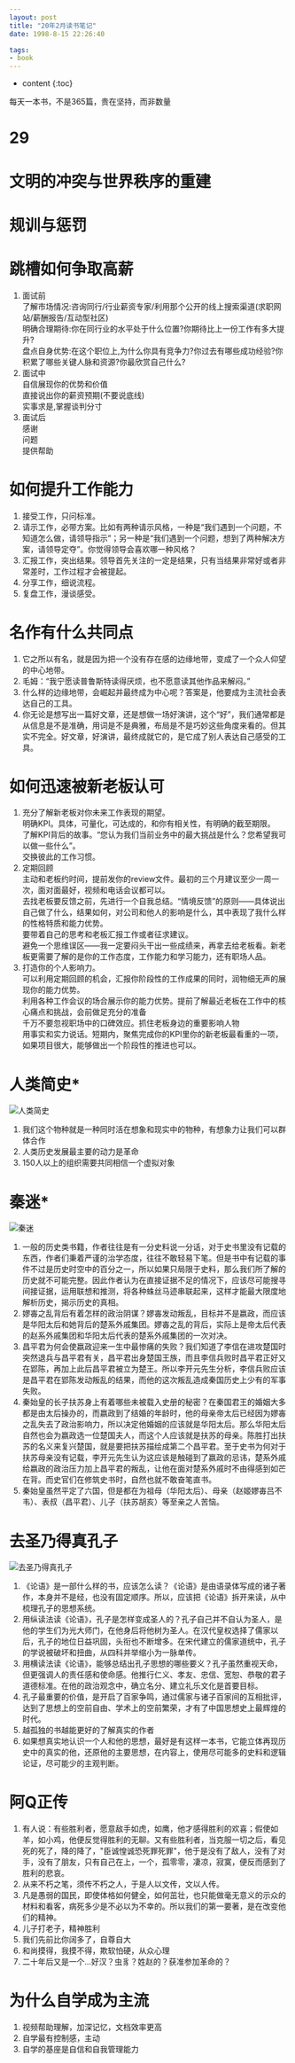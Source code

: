 ```yaml
---
layout: post
title: "20年2月读书笔记"
date: 1998-8-15 22:26:40

tags: 
- book
---
```

* content
{:toc}

每天一本书，不是365篇，贵在坚持，而非数量









# 29
#
#
#
#
#
#
#
#
#
#
#
#
#
#
#
#
#
# 文明的冲突与世界秩序的重建
# 规训与惩罚
# 跳槽如何争取高薪
1. 面试前  
	了解市场情况:咨询同行/行业薪资专家/利用那个公开的线上搜索渠道(求职网站/薪酬报告/互动型社区)  
	明确合理期待:你在同行业的水平处于什么位置?你期待比上一份工作有多大提升?  
	盘点自身优势:在这个职位上,为什么你具有竞争力?你过去有哪些成功经验?你积累了哪些关键人脉和资源?你最欣赏自己什么?  
2. 面试中  
	自信展现你的优势和价值  
	直接说出你的薪资预期(不要说底线)  
	实事求是,掌握谈判分寸  
3. 面试后  
	感谢  
	问题  
	提供帮助


# 如何提升工作能力
1. 接受工作，只问标准。  
2. 请示工作，必带方案。比如有两种请示风格，一种是“我们遇到一个问题，不知道怎么做，请领导指示”；另一种是“我们遇到一个问题，想到了两种解决方案，请领导定夺”。你觉得领导会喜欢哪一种风格？  
3. 汇报工作，突出结果。领导首先关注的一定是结果，只有当结果非常好或者非常差时，工作过程才会被提起。  
4. 分享工作，细说流程。  
5. 复盘工作，漫谈感受。


# 名作有什么共同点
1. 它之所以有名，就是因为把一个没有存在感的边缘地带，变成了一个众人仰望的中心地带。  
2. 毛姆：“我宁愿读普鲁斯特读得厌烦，也不愿意读其他作品来解闷。”  
3. 什么样的边缘地带，会崛起并最终成为中心呢？答案是，他要成为主流社会表达自己的工具。  
4. 你无论是想写出一篇好文章，还是想做一场好演讲，这个“好”，我们通常都是从信息是不是准确，用词是不是典雅，布局是不是巧妙这些角度来看的。但其实不完全。好文章，好演讲，最终成就它的，是它成了别人表达自己感受的工具。


# 如何迅速被新老板认可
1. 充分了解新老板对你未来工作表现的期望。  
	明确KPI。具体，可量化，可达成的，和你有相关性，有明确的截至期限。  
	了解KPI背后的故事。“您认为我们当前业务中的最大挑战是什么？您希望我可以做一些什么”。  
	交换彼此的工作习惯。  
2. 定期回顾  
	主动和老板约时间，提前发你的review文件。最初的三个月建议至少一周一次，面对面最好，视频和电话会议都可以。  
	去找老板要反馈之前，先进行一个自我总结。“情境反馈”的原则——具体说出自己做了什么，结果如何，对公司和他人的影响是什么，其中表现了我什么样的性格特质和能力优势。  
	要带着自己的思考和老板汇报工作或者征求建议。  
	避免一个思维误区——我一定要闷头干出一些成绩来，再拿去给老板看。新老板更需要了解的是你的工作态度，工作能力和学习能力，还有职场人品。  
3. 打造你的个人影响力。  
	可以利用定期回顾的机会，汇报你阶段性的工作成果的同时，润物细无声的展现你的能力优势。  
	利用各种工作会议的场合展示你的能力优势。提前了解最近老板在工作中的核心痛点和挑战，会前做足充分的准备  
	千万不要忽视职场中的口碑效应。抓住老板身边的重要影响人物  
	用事实和实力说话。短期内，聚焦完成你的KPI里你的新老板最看重的一项，如果项目很大，能够做出一个阶段性的推进也可以。


# 人类简史*

![人类简史](/assets/book/b2002/人类简史.png)

1. 我们这个物种就是一种同时活在想象和现实中的物种，有想象力让我们可以群体合作  
2. 人类历史发展最主要的动力是革命  
3. 150人以上的组织需要共同相信一个虚拟对象  


# 秦迷*

![秦迷](/assets/book/b2002/秦迷.jpg)

1. 一般的历史类书籍，作者往往是有一分史料说一分话，对于史书里没有记载的东西，作者们秉着严谨的治学态度，往往不敢轻易下笔。但是书中有记载的事件不过是历史时空中的百分之一，所以如果只局限于史料，那么我们所了解的历史就不可能完整。因此作者认为在直接证据不足的情况下，应该尽可能搜寻间接证据，运用联想和推测，将各种蛛丝马迹串联起来，这样才能最大限度地解析历史，揭示历史的真相。  
2. 嫪毐之乱背后有着怎样的政治阴谋？嫪毐发动叛乱，目标并不是嬴政，而应该是华阳太后和她背后的楚系外戚集团。嫪毐之乱的背后，实际上是帝太后代表的赵系外戚集团和华阳太后代表的楚系外戚集团的一次对决。  
3. 昌平君为何会使嬴政迎来一生中最惨痛的失败？我们知道了李信在进攻楚国时突然退兵与昌平君有关，昌平君出身楚国王族，而且李信兵败时昌平君正好又在郢陈，再加上此后昌平君被立为楚王。所以李开元先生分析，李信兵败应该是昌平君在郢陈发动叛乱的结果，而他的这次叛乱造成秦国历史上少有的军事失败。
4. 秦始皇的长子扶苏身上有着哪些未被载入史册的秘密？在秦国君王的婚姻大多都是由太后操办的，而嬴政到了结婚的年龄时，他的母亲帝太后已经因为嫪毐之乱失去了政治影响力，所以决定他婚姻的应该就是华阳太后。那么华阳太后自然也会为嬴政选一位楚国夫人，而这个人应该就是扶苏的母亲。陈胜打出扶苏的名义来复兴楚国，就是要把扶苏描绘成第二个昌平君。至于史书为何对于扶苏母亲没有记载，李开元先生认为这应该是触碰到了嬴政的忌讳，楚系外戚给嬴政的政治压力加上昌平君的叛乱，让他在面对楚系外戚时不由得感到如芒在背。而史官们在修筑史书时，自然也就不敢奋笔直书。  
5. 秦始皇虽然平定了六国，但是都在为祖母（华阳太后）、母亲（赵姬嫪毐吕不韦）、表叔（昌平君）、儿子（扶苏胡亥）等至亲之人苦恼。


# 去圣乃得真孔子

![去圣乃得真孔子](/assets/book/b2002/去圣乃得真孔子.jpg)

1. 《论语》是一部什么样的书，应该怎么读？《论语》是由语录体写成的诸子著作，本身并不是经，也没有固定顺序。所以，应该把《论语》拆开来读，从中梳理孔子的思想系统。  
2. 用纵读法读《论语》，孔子是怎样变成圣人的？孔子自己并不自认为圣人，是他的学生们为光大师门，在他身后将他树为圣人。在汉代皇权选择了儒家以后，孔子的地位日益巩固，头衔也不断增多。在宋代建立的儒家道统中，孔子的学说被破坏和扭曲，从四科并举缩小为一脉单传。  
3. 用横读法读《论语》，能够总结出孔子思想的哪些要义？孔子虽然重视天命，但更强调人的责任感和使命感。他推行仁义、孝友、忠信、宽恕、恭敬的君子道德标准。在他的政治观念中，确立名分、建立礼乐文化是首要目标。  
4. 孔子最重要的价值，是开启了百家争鸣，通过儒家与诸子百家间的互相批评，达到了思想上的空前自由、学术上的空前繁荣，才有了中国思想史上最辉煌的时代。  
5. 越孤独的书越能更好的了解真实的作者  
6. 如果想真实地认识一个人和他的思想，最好是有这样一本书，它能立体再现历史中的真实的他，还原他的主要思想，在内容上，使用尽可能多的史料和逻辑论证，尽可能少的主观判断。


# 阿Q正传
1. 有人说：有些胜利者，愿意敌手如虎，如鹰，他才感得胜利的欢喜；假使如羊，如小鸡，他便反觉得胜利的无聊。又有些胜利者，当克服一切之后，看见死的死了，降的降了，"臣诚惶诚恐死罪死罪"，他于是没有了敌人，没有了对手，没有了朋友，只有自己在上，一个，孤零零，凄凉，寂寞，便反而感到了胜利的悲哀。  
2. 从来不朽之笔，须传不朽之人，于是人以文传，文以人传。  
3. 凡是愚弱的国民，即使体格如何健全，如何茁壮，也只能做毫无意义的示众的材料和看客，病死多少是不必以为不幸的。所以我们的第一要著，是在改变他们的精神。  
4. 儿子打老子，精神胜利  
5. 我们先前比你阔多了，自尊自大  
6. 和尚摸得，我摸不得，欺软怕硬，从众心理  
7. 二十年后又是一个...好汉？虫豸？姓赵的？获准参加革命的？  


# 为什么自学成为主流
1. 视频帮助理解，加深记忆，文档效率更高  
2. 自学最有控制感，主动  
3. 自学的基座是自信和自我管理能力  
